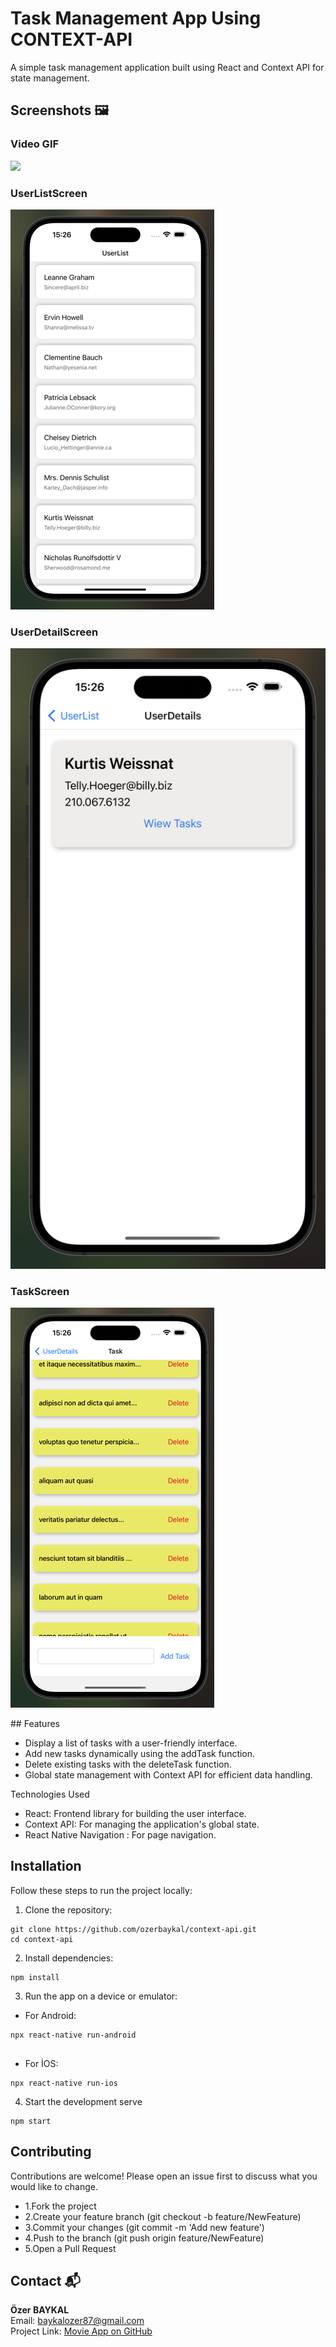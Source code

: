 # Task Management App Using CONTEXT-API
A simple task management application built using React and Context API for state management.
## Screenshots 🖼️

### Video GIF

![](./src/assets/context.gif)

### UserListScreen

![](./src/assets/userlist.png)

### UserDetailScreen

![](./src/assets/userDetail.png)

### TaskScreen

![](./src/assets/taskscreen.png)



## Features
- Display a list of tasks with a user-friendly interface.
- Add new tasks dynamically using the addTask function.
- Delete existing tasks with the deleteTask function.
- Global state management with Context API for efficient data handling.

Technologies Used
- React: Frontend library for building the user interface.
- Context API: For managing the application's global state.
- React Native Navigation : For page navigation.

## Installation

Follow these steps to run the project locally:

1. Clone the repository:

```
git clone https://github.com/ozerbaykal/context-api.git
cd context-api

```

2. Install dependencies:

```
npm install

```

3. Run the app on a device or emulator:

- For Android:

```
npx react-native run-android


```

- For İOS:

```
npx react-native run-ios

```
4. Start the development serve
```
npm start
```

## Contributing

Contributions are welcome! Please open an issue first to discuss what you would like to change.

- 1.Fork the project
- 2.Create your feature branch (git checkout -b feature/NewFeature)
- 3.Commit your changes (git commit -m 'Add new feature')
- 4.Push to the branch (git push origin feature/NewFeature)
- 5.Open a Pull Request

## Contact 📬

**Özer BAYKAL**  
Email: [baykalozer87@gmail.com](mailto:baykalozer87@gmail.com)  
Project Link: [Movie App on GitHub](https://github.com/ozerbaykal/context-api)